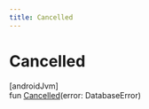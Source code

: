 ```yaml
---
title: Cancelled
---
```



# Cancelled



[androidJvm]\
fun [Cancelled](-cancelled.html)(error: DatabaseError)




